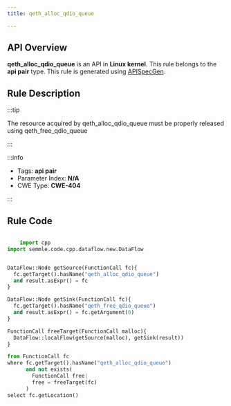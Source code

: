 ```yaml
---
title: qeth_alloc_qdio_queue

---
```



## API Overview
**qeth_alloc_qdio_queue** is an API in **Linux kernel**. This rule belongs to the **api pair** type. This rule is generated using [APISpecGen](../../tools/APISpecGen).
## Rule Description

:::tip

The resource acquired by qeth_alloc_qdio_queue must be properly released using qeth_free_qdio_queue

:::

:::info

- Tags: **api pair**
- Parameter Index: **N/A**
- CWE Type: **CWE-404**

:::

## Rule Code
```python

    import cpp
import semmle.code.cpp.dataflow.new.DataFlow


DataFlow::Node getSource(FunctionCall fc){
  fc.getTarget().hasName("qeth_alloc_qdio_queue")
  and result.asExpr() = fc
}

DataFlow::Node getSink(FunctionCall fc){
  fc.getTarget().hasName("qeth_free_qdio_queue")
  and result.asExpr() = fc.getArgument(0)
}

FunctionCall freeTarget(FunctionCall malloc){
  DataFlow::localFlow(getSource(malloc), getSink(result))
}

from FunctionCall fc
where fc.getTarget().hasName("qeth_alloc_qdio_queue")
      and not exists(
        FunctionCall free| 
        free = freeTarget(fc)
      )
select fc.getLocation()

    
```